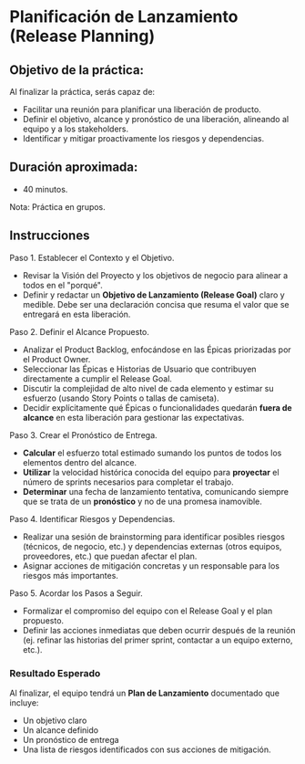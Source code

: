 # Planificación de Lanzamiento (Release Planning)

## Objetivo de la práctica:
Al finalizar la práctica, serás capaz de:
-   Facilitar una reunión para planificar una liberación de producto.
-   Definir el objetivo, alcance y pronóstico de una liberación, alineando al equipo y a los stakeholders.
-   Identificar y mitigar proactivamente los riesgos y dependencias.

## Duración aproximada:
-   40 minutos.

Nota: Práctica en grupos.
## Instrucciones
Paso 1. Establecer el Contexto y el Objetivo.
-   Revisar la Visión del Proyecto y los objetivos de negocio para alinear a todos en el "porqué".
-   Definir y redactar un **Objetivo de Lanzamiento (Release Goal)** claro y medible. Debe ser una declaración concisa que resuma el valor que se entregará en esta liberación.

Paso 2. Definir el Alcance Propuesto.
-   Analizar el Product Backlog, enfocándose en las Épicas priorizadas por el Product Owner.
-   Seleccionar las Épicas e Historias de Usuario que contribuyen directamente a cumplir el Release Goal.
-   Discutir la complejidad de alto nivel de cada elemento y estimar su esfuerzo (usando Story Points o tallas de camiseta).
-   Decidir explícitamente qué Épicas o funcionalidades quedarán **fuera de alcance** en esta liberación para gestionar las expectativas.

Paso 3. Crear el Pronóstico de Entrega.
-   **Calcular** el esfuerzo total estimado sumando los puntos de todos los elementos dentro del alcance.
-   **Utilizar** la velocidad histórica conocida del equipo para **proyectar** el número de sprints necesarios para completar el trabajo.
-   **Determinar** una fecha de lanzamiento tentativa, comunicando siempre que se trata de un **pronóstico** y no de una promesa inamovible.

Paso 4. Identificar Riesgos y Dependencias.
-   Realizar una sesión de brainstorming para identificar posibles riesgos (técnicos, de negocio, etc.) y dependencias externas (otros equipos, proveedores, etc.) que puedan afectar el plan.
-   Asignar acciones de mitigación concretas y un responsable para los riesgos más importantes.

Paso 5. Acordar los Pasos a Seguir.
-   Formalizar el compromiso del equipo con el Release Goal y el plan propuesto.
-   Definir las acciones inmediatas que deben ocurrir después de la reunión (ej. refinar las historias del primer sprint, contactar a un equipo externo, etc.).

### Resultado Esperado
Al finalizar, el equipo tendrá un **Plan de Lanzamiento** documentado que incluye:
- Un objetivo claro
- Un alcance definido
- Un pronóstico de entrega
- Una lista de riesgos identificados con sus acciones de mitigación.
